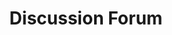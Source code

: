 ---
title: "Discussion Forum"
linkTitle: "Discussion Forum"
weight: 2
aliases:
- /docs/support/discussion-forum
description: >
  Discussion Forum on [Github](https://github.com/orgs/NeuroDesk/discussions).
---